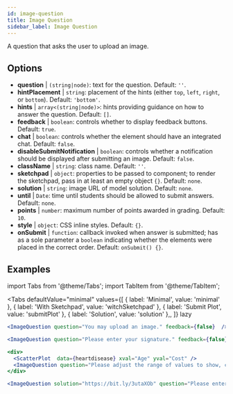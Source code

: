 ```yaml
---
id: image-question 
title: Image Question
sidebar_label: Image Question
---
```


A question that asks the user to upload an image.

## Options

* __question__ | `(string|node)`: text for the question. Default: `''`.
* __hintPlacement__ | `string`: placement of the hints (either `top`, `left`, `right`, or `bottom`). Default: `'bottom'`.
* __hints__ | `array<(string|node)>`: hints providing guidance on how to answer the question. Default: `[]`.
* __feedback__ | `boolean`: controls whether to display feedback buttons. Default: `true`.
* __chat__ | `boolean`: controls whether the element should have an integrated chat. Default: `false`.
* __disableSubmitNotification__ | `boolean`: controls whether a notification should be displayed after submitting an image. Default: `false`.
* __className__ | `string`: class name. Default: `''`.
* __sketchpad__ | `object`: properties to be passed to <Sketchpad /> component; to render the sketchpad, pass in at least an empty object `{}`. Default: `none`.
* __solution__ | `string`: image URL of model solution. Default: `none`.
* __until__ | `Date`: time until students should be allowed to submit answers. Default: `none`.
* __points__ | `number`: maximum number of points awarded in grading. Default: `10`.
* __style__ | `object`: CSS inline styles. Default: `{}`.
* __onSubmit__ | `function`: callback invoked when answer is submitted; has as a sole parameter a `boolean` indicating whether the elements were placed in the correct order. Default: `onSubmit() {}`.


## Examples

import Tabs from '@theme/Tabs';
import TabItem from '@theme/TabItem';

<Tabs
    defaultValue="minimal"
    values={[
        { label: 'Minimal', value: 'minimal' },
        { label: 'With Sketchpad', value: 'witchSketchpad' },
        { label: 'Submit Plot', value: 'submitPlot' },
        { label: 'Solution', value: 'solution' },,
    ]}
    lazy
>

<TabItem value="minimal">

```jsx live
<ImageQuestion question="You may upload an image." feedback={false}  />
```
</TabItem>

<TabItem value="witchSketchpad">

```jsx live
<ImageQuestion question="Please enter your signature." feedback={false} sketchpad={{ canvasHeight: 300}} />
```

</TabItem>

<TabItem value="submitPlot">

```jsx live
<div>
  <ScatterPlot  data={heartdisease} xval="Age" yval="Cost" />
  <ImageQuestion question="Please adjust the range of values to show, change the axis labels and title of the plot, and submit your result." />
</div>
```
</TabItem>

<TabItem value="solution">

```jsx live
<ImageQuestion solution="https://bit.ly/3utaXOb" question="Please enter the Greek letter 'Gamma'." feedback={false} sketchpad={{ canvasHeight: 300}} />
```
</TabItem>

</Tabs>

